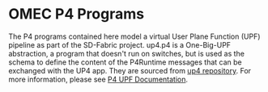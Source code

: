 # OMEC P4 Programs
The P4 programs contained here model a virtual User Plane Function (UPF) pipeline as part of the SD-Fabric project. up4.p4 is a One-Big-UPF abstraction, a program that doesn't run on switches, but is used as the schema to define the content of the P4Runtime messages that can be exchanged with the UP4 app.
They are sourced from [up4 repository](https://github.com/omec-project/up4). For more information, please see [P4 UPF Documentation](https://docs.sd-fabric.org/master/advanced/p4-upf.html).

